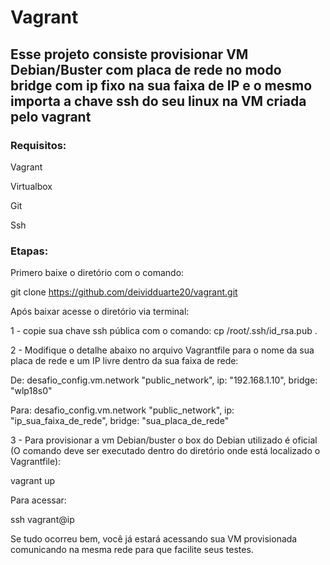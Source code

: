 # Vagrant

## Esse projeto consiste provisionar VM Debian/Buster com placa de rede no modo bridge com ip fixo na sua faixa de IP e o mesmo importa a chave ssh do seu linux na VM criada pelo vagrant

### Requisitos:

Vagrant

Virtualbox

Git

Ssh

### Etapas:

Primero baixe o diretório com o comando:

git clone https://github.com/deividduarte20/vagrant.git

Após baixar acesse o diretório via terminal:

1 - copie sua chave ssh pública com o comando:
cp /root/.ssh/id_rsa.pub .

2 - Modifique o detalhe abaixo no arquivo Vagrantfile para o nome da sua placa de rede e um IP livre dentro da sua faixa de rede:

De:
desafio_config.vm.network "public_network", ip: "192.168.1.10", bridge: "wlp18s0"

Para:
desafio_config.vm.network "public_network", ip: "ip_sua_faixa_de_rede", bridge: "sua_placa_de_rede"

3 - Para provisionar a vm Debian/buster o box do Debian utilizado é oficial (O comando deve ser executado dentro do diretório onde está localizado o Vagrantfile):

vagrant up

Para acessar:

ssh vagrant@ip

Se tudo ocorreu bem, você já estará acessando sua VM provisionada comunicando na mesma rede para que facilite seus testes.
